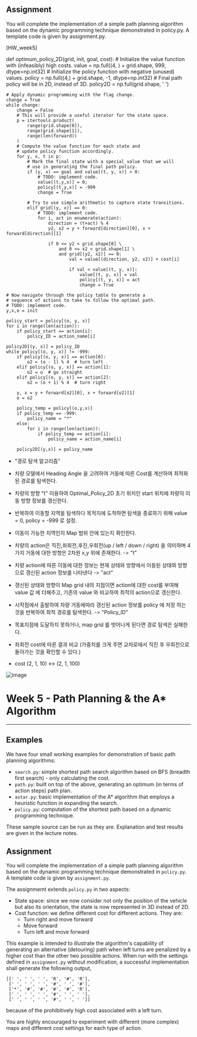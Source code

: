 ## Assignment

You will complete the implementation of a simple path planning algorithm based on the dynamic programming technique demonstrated in policy.py. A template code is given by assignment.py.

[HW_week5]

def optimum_policy_2D(grid, init, goal, cost):
    # Initialize the value function with (infeasibly) high costs.
    value = np.full((4, ) + grid.shape, 999, dtype=np.int32)
    # Initialize the policy function with negative (unused) values.
    policy = np.full((4,) + grid.shape, -1, dtype=np.int32)
    # Final path policy will be in 2D, instead of 3D.
    policy2D = np.full(grid.shape, ' ')

    # Apply dynamic programming with the flag change.
    change = True
    while change:
        change = False
        # This will provide a useful iterator for the state space.
        p = itertools.product(
            range(grid.shape[0]),
            range(grid.shape[1]),
            range(len(forward))
        )
        # Compute the value function for each state and
        # update policy function accordingly.
        for y, x, t in p:
            # Mark the final state with a special value that we will
            # use in generating the final path policy.
            if (y, x) == goal and value[(t, y, x)] > 0:
                # TODO: implement code.
                value[(t,y,x)] = 0;
                policy[(t,y,x)] = -999
                change = True
                
            # Try to use simple arithmetic to capture state transitions.
            elif grid[(y, x)] == 0:
                # TODO: implement code.
                for i, act in enumerate(action):
                    direction = (t+act) % 4
                    y2, x2 = y + forward[direction][0], x + forward[direction][1]
                    
                    if 0 <= y2 < grid.shape[0] \
                        and 0 <= x2 < grid.shape[1] \
                        and grid[(y2, x2)] == 0:        
                            val = value[(direction, y2, x2)] + cost[i]
                            
                            if val < value[(t, y, x)]:
                                value[(t, y, x)] = val
                                policy[(t, y, x)] = act
                                change = True
				
    # Now navigate through the policy table to generate a
    # sequence of actions to take to follow the optimal path.
    # TODO: implement code.
    y,x,o = init
    
    policy_start = policy[(o, y, x)]
    for i in range(len(action)):
        if policy_start == action[i]:
            policy_ID = action_name[i]

    policy2D[(y, x)] = policy_ID
    while policy[(o, y, x)] != -999:
        if policy[(o, y, x)] == action[0]:
            o2 = (o - 1) % 4  # turn left
        elif policy[(o, y, x)] == action[1]:
            o2 = o  # go straight
        elif policy[(o, y, x)] == action[2]:
            o2 = (o + 1) % 4  # turn right

        y, x = y + forward[o2][0], x + forward[o2][1]
        o = o2

        policy_temp = policy[(o,y,x)]
        if policy_temp == -999:
            policy_name = "*"
        else:
            for i in range(len(action)):
                if policy_temp == action[i]:
                    policy_name = action_name[i]

        policy2D[(y,x)] = policy_name


- "경로 탐색 알고리즘"

- 차량 모델에서 Heading Angle 을 고려하여 거동에 따른 Cost를 계산하여 최적화된 경로를 탐색한다.

- 차량의 방향 "t" 이용하여 Optimal_Policy_2D 초기 위치인 start 위치에 차량의 이동 방향 정보를 갱신한다.

- 반복하여 이동할 지역을 탐색하다 목적지에 도착하면 탐색을 종료하기 위해 value = 0, policy = -999 로 설정.

- 이동이 가능한 지역인지 Map 범위 안에 있는지 확인한다.

- 차량의 action은 직진,좌회전,후진,우회전(up / left / down / right) 을 의미하며 
4가지 거동에 대한 방향은 2차원 x,y 위에 존재한다. -> "t"

- 차량 action에 따른 이동에 대한 정보는 현재 상태와 방향에서 이동된 상태와 방향으로
갱신된 action 정보를 나타낸다 -> "act"

- 갱신된 상태와 방향이 Map grid 내의 지점이면 action에 대한 cost를 부여해 value 값 에 더해주고, 
기존의 value 와 비교하여 최적의 action으로 갱신한다.  

- 시작점에서 출발하여 차량 거동에따라 갱신된 action 정보를 policy 에 저장 하는 것을 반복하여 최적 경로를 탐색한다.
-> "Policy_ID"

- 목표지점에 도달하지 못하거나, map grid 를 벗어나게 된다면 경로 탐색은 실패한다.

- 좌회전 cost에 따른 결과 비교 (가중치를 크게 주면 교차로에서 직진 후 우회전으로 돌아가는 것을 확인할 수 있다.)
- cost (2, 1, 10) <-> (2, 1, 100)


![image](https://user-images.githubusercontent.com/80089347/117440973-b7835400-af6f-11eb-8647-cb1b3f221ae5.png)



# Week 5 - Path Planning & the A* Algorithm

---

## Examples

We have four small working examples for demonstration of basic path planning algorithms:

* `search.py`: simple shortest path search algorithm based on BFS (breadth first search) - only calculating the cost.
* `path.py`: built on top of the above, generating an optimum (in terms of action steps) path plan.
* `astar.py`: basic implementation of the A* algorithm that employs a heuristic function in expanding the search.
* `policy.py`: computation of the shortest path based on a dynamic programming technique.

These sample source can be run as they are. Explanation and test results are given in the lecture notes.

## Assignment

You will complete the implementation of a simple path planning algorithm based on the dynamic programming technique demonstrated in `policy.py`. A template code is given by `assignment.py`.

The assignmemt extends `policy.py` in two aspects:

* State space: since we now consider not only the position of the vehicle but also its orientation, the state is now represented in 3D instead of 2D.
* Cost function: we define different cost for different actions. They are:
	- Turn right and move forward
	- Move forward
	- Turn left and move forward

This example is intended to illustrate the algorithm's capability of generating an alternative (detouring) path when left turns are penalized by a higher cost than the other two possible actions. When run with the settings defined in `assignment.py` without modification, a successful implementation shall generate the following output,

```
[[' ', ' ', ' ', 'R', '#', 'R'],
 [' ', ' ', ' ', '#', ' ', '#'],
 ['*', '#', '#', '#', '#', 'R'],
 [' ', ' ', ' ', '#', ' ', ' '],
 [' ', ' ', ' ', '#', ' ', ' ']]
```

because of the prohibitively high cost associated with a left turn.

You are highly encouraged to experiment with different (more complex) maps and different cost settings for each type of action.
